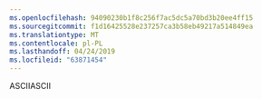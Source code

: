 ```yaml
---
ms.openlocfilehash: 94090230b1f8c256f7ac5dc5a70bd3b20ee4ff15
ms.sourcegitcommit: f1d16425528e237257ca3b58eb49217a514849ea
ms.translationtype: MT
ms.contentlocale: pl-PL
ms.lasthandoff: 04/24/2019
ms.locfileid: "63871454"
---
```

<span data-ttu-id="0b534-101">ASCII</span><span class="sxs-lookup"><span data-stu-id="0b534-101">ASCII</span></span>
